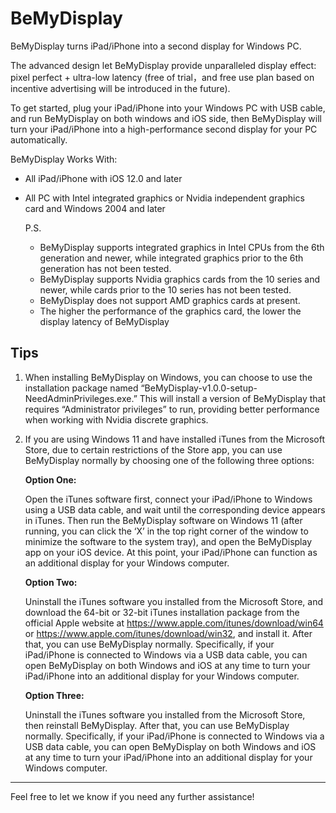 # BeMyDisplay
BeMyDisplay turns iPad/iPhone into a second display for Windows PC.

The advanced design let BeMyDisplay provide unparalleled display effect: pixel perfect + ultra-low latency (free of trial，and free use plan based on incentive advertising will be introduced in the future).

To get started, plug your iPad/iPhone into your Windows PC with USB cable, and run BeMyDisplay on both windows and iOS side, then BeMyDisplay will turn your iPad/iPhone into a high-performance second display for your PC automatically.

BeMyDisplay Works With:

- All iPad/iPhone with iOS 12.0 and later

- All PC with Intel integrated graphics or Nvidia independent graphics card and Windows 2004 and later

  P.S.

  - BeMyDisplay supports integrated graphics in Intel CPUs from the 6th generation and newer, while integrated graphics prior to the 6th generation has not been tested.
  - BeMyDisplay supports Nvidia graphics cards from the 10 series and newer, while cards prior to the 10 series has not been tested.
  - BeMyDisplay does not support AMD graphics cards at present.
  - The higher the performance of the graphics card, the lower the display latency of BeMyDisplay

## Tips

1. When installing BeMyDisplay on Windows, you can choose to use the installation package named “BeMyDisplay-v1.0.0-setup-NeedAdminPrivileges.exe.” This will install a version of BeMyDisplay that requires “Administrator privileges” to run, providing better performance when working with Nvidia discrete graphics.

2. If you are using Windows 11 and have installed iTunes from the Microsoft Store, due to certain restrictions of the Store app, you can use BeMyDisplay normally by choosing one of the following three options:

   **Option One:**

   Open the iTunes software first, connect your iPad/iPhone to Windows using a USB data cable, and wait until the corresponding device appears in iTunes. Then run the BeMyDisplay software on Windows 11 (after running, you can click the ‘X’ in the top right corner of the window to minimize the software to the system tray), and open the BeMyDisplay app on your iOS device. At this point, your iPad/iPhone can function as an additional display for your Windows computer.

   **Option Two:**

   Uninstall the iTunes software you installed from the Microsoft Store, and download the 64-bit or 32-bit iTunes installation package from the official Apple website at https://www.apple.com/itunes/download/win64 or https://www.apple.com/itunes/download/win32, and install it. After that, you can use BeMyDisplay normally. Specifically, if your iPad/iPhone is connected to Windows via a USB data cable, you can open BeMyDisplay on both Windows and iOS at any time to turn your iPad/iPhone into an additional display for your Windows computer.

   **Option Three:**

   Uninstall the iTunes software you installed from the Microsoft Store, then reinstall BeMyDisplay. After that, you can use BeMyDisplay normally. Specifically, if your iPad/iPhone is connected to Windows via a USB data cable, you can open BeMyDisplay on both Windows and iOS at any time to turn your iPad/iPhone into an additional display for your Windows computer.

---

Feel free to let we know if you need any further assistance!
